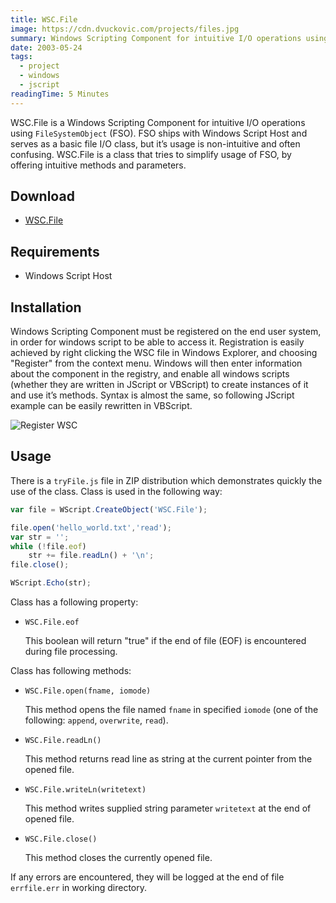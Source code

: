 ```yaml
---
title: WSC.File
image: https://cdn.dvuckovic.com/projects/files.jpg
summary: Windows Scripting Component for intuitive I/O operations using FileSystemObject
date: 2003-05-24
tags:
  - project
  - windows
  - jscript
readingTime: 5 Minutes
---
```


WSC.File is a Windows Scripting Component for intuitive I/O operations using `FileSystemObject` (FSO). FSO ships with Windows Script Host and serves as a basic file I/O class, but it’s usage is non-intuitive and often confusing. WSC.File is a class that tries to simplify usage of FSO, by offering intuitive methods and parameters.

## Download

* [WSC.File](https://cdn.dvuckovic.com/downloads/wsc-file.zip)

## Requirements

* Windows Script Host

## Installation

Windows Scripting Component must be registered on the end user system, in order for windows script to be able to access it. Registration is easily achieved by right clicking the WSC file in Windows Explorer, and choosing "Register" from the context menu. Windows will then enter information about the component in the registry, and enable all windows scripts (whether they are written in JScript or VBScript) to create instances of it and use it’s methods. Syntax is almost the same, so following JScript example can be easily rewritten in VBScript.

![Register WSC](https://cdn.dvuckovic.com/projects/wsc-register.jpg)

## Usage

There is a `tryFile.js` file in ZIP distribution which demonstrates quickly the use of the class. Class is used in the following way:

```js
var file = WScript.CreateObject('WSC.File');

file.open('hello_world.txt','read');
var str = '';
while (!file.eof)
    str += file.readLn() + '\n';
file.close();

WScript.Echo(str);
```

Class has a following property:

* `WSC.File.eof`

  This boolean will return "true" if the end of file (EOF) is encountered during file processing.

Class has following methods:

* `WSC.File.open(fname, iomode)`

  This method opens the file named `fname` in specified `iomode` (one of the following: `append`, `overwrite`, `read`).

* `WSC.File.readLn()`

  This method returns read line as string at the current pointer from the opened file.

* `WSC.File.writeLn(writetext)`

  This method writes supplied string parameter `writetext` at the end of opened file.

* `WSC.File.close()`

  This method closes the currently opened file.

If any errors are encountered, they will be logged at the end of file `errfile.err` in working directory.
